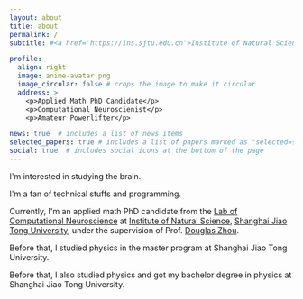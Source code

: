```yaml
---
layout: about
title: about
permalink: /
subtitle: #<a href='https://ins.sjtu.edu.cn'>Institute of Natural Science</a>, <a href='https://www.sjtu.edu.cn'><b>SJTU</b></a>

profile:
  align: right
  image: anime-avatar.png
  image_circular: false # crops the image to make it circular
  address: >
    <p>Applied Math PhD Candidate</p>
    <p>Computational Neuroscienist</p>
    <p>Amateur Powerlifter</p>

news: true  # includes a list of news items
selected_papers: true # includes a list of papers marked as "selected={true}"
social: true  # includes social icons at the bottom of the page
---
```


I'm interested in studying the brain.

I'm a fan of technical stuffs and programming.

Currently, I'm an applied math PhD candidate from the [Lab of Computational Neuroscience](https://lcns-sjtu.github.io) at [Institute of Natural Science](https://ins.sjtu.edu.cn/), [Shanghai Jiao Tong University](https://www.sjtu.edu.cn), under the supervision of Prof. [Douglas Zhou](https://ins.sjtu.edu.cn/people/zdz/index.htm).

Before that, I studied physics in the master program at Shanghai Jiao Tong University.

Before that, I also studied physics and got my bachelor degree in physics at Shanghai Jiao Tong University.
